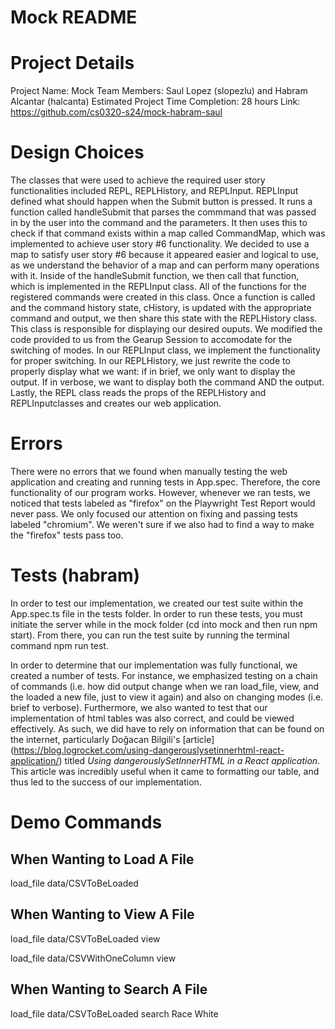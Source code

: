 # Mock README

# Project Details

Project Name: Mock
Team Members: Saul Lopez (slopezlu) and Habram Alcantar (halcanta)
Estimated Project Time Completion: 28 hours
Link: https://github.com/cs0320-s24/mock-habram-saul

# Design Choices

The classes that were used to achieve the required user story functionalities included REPL, REPLHistory, and REPLInput. REPLInput defined what should happen when the Submit button is pressed. It runs a function called handleSubmit that parses the commmand that was passed in by the user into the command and the parameters. It then uses this to check if that command exists within a map called CommandMap, which was implemented to achieve user story #6 functionality. We decided to use a map to satisfy user story #6 because it appeared easier and logical to use, as we understand the behavior of a map and can perform many operations with it. Inside of the handleSubmit function, we then call that function, which is implemented in the REPLInput class. All of the functions for the registered commands were created in this class. Once a function is called and the command history state, cHistory, is updated with the appropriate command and output, we then share this state with the REPLHistory class. This class is responsible for displaying our desired ouputs. We modified the code provided to us from the Gearup Session to accomodate for the switching of modes. In our REPLInput class, we implement the functionality for proper switching. In our REPLHistory, we just rewrite the code to properly display what we want: if in brief, we only want to display the output. If in verbose, we want to display both the command AND the output. Lastly, the REPL class reads the props of the REPLHistory and REPLInputclasses and creates our web application.

# Errors

There were no errors that we found when manually testing the web application and creating and running tests in App.spec. Therefore, the core functionality of our program works. However, whenever we ran tests, we noticed that tests labeled as "firefox" on the Playwright Test Report would never pass. We only focused our attention on fixing and passing tests labeled "chromium". We weren't sure if we also had to find a way to make the "firefox" tests pass too.

# Tests (habram)

In order to test our implementation, we created our test suite within the App.spec.ts file in the tests folder. In order to run these tests, you must initiate the server while in the mock folder (cd into mock and then run npm start). From there, you can run the test suite by running the terminal command npm run test. 

In order to determine that our implementation was fully functional, we created a number of tests. For instance, we emphasized testing on a chain of commands (i.e. how did output change when we ran load_file, view, and the loaded a new file, just to view it again) and also on changing modes (i.e. brief to verbose). Furthermore, we also wanted to test that our implementation of html tables was also correct, and could be viewed effectively. As such, we did have to rely on information that can be found on the internet, particularly Doğacan Bilgili's [article] (https://blog.logrocket.com/using-dangerouslysetinnerhtml-react-application/) titled *Using dangerouslySetInnerHTML in a React application*. This article was incredibly useful when it came to formatting our table, and thus led to the success of our implementation. 

# Demo Commands
## When Wanting to Load A File
load_file data/CSVToBeLoaded

## When Wanting to View A File
load_file data/CSVToBeLoaded
view

load_file data/CSVWithOneColumn
view

## When Wanting to Search A File
load_file data/CSVToBeLoaded
search Race White

